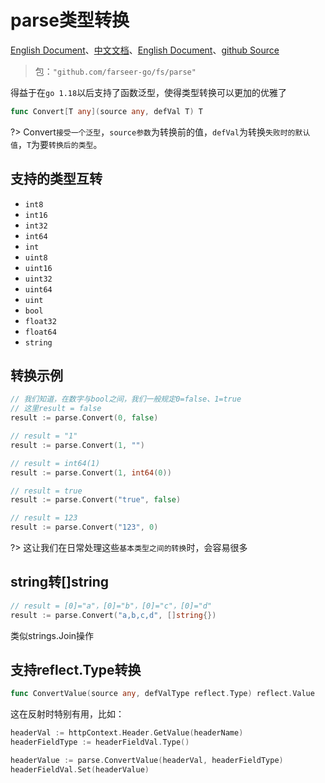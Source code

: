 # parse类型转换
[English Document](https://farseer-go.gitee.io/en-us/)、[中文文档](https://farseer-go.gitee.io/)、[English Document](https://farseer-go.github.io/doc/en-us/)、[github Source](https://github.com/farseer-go/fs)
> 包：`"github.com/farseer-go/fs/parse"`

得益于在`go 1.18`以后支持了函数泛型，使得类型转换可以更加的优雅了
```go
func Convert[T any](source any, defVal T) T
```

?> Convert`接受一个泛型`，`source参数`为转换前的值，`defVal`为转换`失败时的默认值`，`T`为要`转换后的类型`。

## 支持的类型互转
- `int8`
- `int16`
- `int32`
- `int64`
- `int`
- `uint8`
- `uint16`
- `uint32`
- `uint64`
- `uint`
- `bool`
- `float32`
- `float64`
- `string`

## 转换示例

```go
// 我们知道，在数字与bool之间，我们一般规定0=false、1=true
// 这里result = false
result := parse.Convert(0, false)

// result = "1"
result := parse.Convert(1, "")

// result = int64(1)
result := parse.Convert(1, int64(0))

// result = true
result := parse.Convert("true", false)

// result = 123
result := parse.Convert("123", 0)
```

?> 这让我们在日常处理这些`基本类型之间的转换`时，会容易很多

## string转[]string
```go
// result = [0]="a"，[0]="b"，[0]="c"，[0]="d"
result := parse.Convert("a,b,c,d", []string{})
```
类似strings.Join操作

## 支持reflect.Type转换
```go
func ConvertValue(source any, defValType reflect.Type) reflect.Value
```
这在反射时特别有用，比如：
```go
headerVal := httpContext.Header.GetValue(headerName)
headerFieldType := headerFieldVal.Type()

headerValue := parse.ConvertValue(headerVal, headerFieldType)
headerFieldVal.Set(headerValue)
```